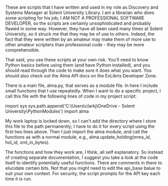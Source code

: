 These are scripts that I have written and used in my role as Discovery and Systems Manager at Solent University Library. I am a librarian who does some scripting for his job; I AM NOT A PROFESSIONAL SOFTWARE DEVELOPER, so the scripts are certainly unsophisticated and probably flawed in some way. However, they have all been used many times at Solent University, so it struck me that they may be of use to others. Indeed, the fact that they were written by an amateur may make them of more use to other amateur scripters than professional code - they may be more comprehensible.

That said, you use these scripts at your own risk. You'll need to know Python basics before using them (and have Python installed), and you should read through the code to make sure it does what you want. You should also check out the Alma API docs on the ExLibris Developer Zone. 

There is a main file, alma.py, that serves as a module file. In here I include small functions that I use repeatedly. When I want to do a specific project, I call this file with the following lines of code in my project script:

import sys
sys.path.append('C:\Users\clarkj\OneDrive - Solent University\PythonModules')
import alma

My work laptop is locked down, so I can't add the directory where I store this file to the path permanently; I have to do it for every script using the first two lines above. Then I just import the alma module, and call the functions as with a normal module, e.g., alma.update_holding(mms_id, hol_id, xml_in_bytes).

The functions and how they work are, I think, all self explanatory. So instead of creating separate documentation, I suggest you take a look at the code itself to identify potentially useful functions. There are comments in there to elucidate certain bits. Not that you might need to edit the api_base balue to suit your own context. For security, the script prompts for the API key each time it is run. 
